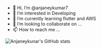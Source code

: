 - 👋 Hi, I’m @anjaneykumar7
- 👀 I’m interested in Developing 
- 🌱 I’m currently learning flutter and AWS
- 💞️ I’m looking to collaborate on ...
- 📫 How to reach me ...


![Anjaneykunar's GitHub stats](https://github-readme-stats.vercel.app/api?username=anjaneykumar7&hide=contribs,prs)
<!---
anjaneykumar7/anjaneykumar7 is a ✨ special ✨ repository because its `README.md` (this file) appears on your GitHub profile.
You can click the Preview link to take a look at your changes.
--->
